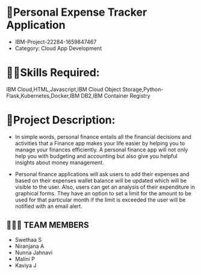 # 💸Personal Expense Tracker Application
- IBM-Project-22284-1659847467
- Category: Cloud App Development

# 👨‍💻Skills Required:
IBM Cloud,HTML,Javascript,IBM Cloud Object Storage,Python-Flask,Kubernetes,Docker,IBM DB2,IBM Container Registry

# 📖Project Description:
- In simple words, personal finance entails all the financial decisions and activities that a Finance app makes your life easier by helping you to manage your finances efficiently. A personal finance app will not only help you with budgeting and accounting but also give you helpful insights about money management.

- Personal finance applications will ask users to add their expenses and based on their expenses wallet balance will be updated which will be visible to the user.  Also, users can get an analysis of their expenditure in graphical forms. They have an option to set a limit for the amount to be used for that particular month if the limit is exceeded the user will be notified with an email alert.

## 🧑🏻‍🦰 TEAM MEMBERS

- Swethaa S
- Niranjana A
- Nunna Jahnavi 
- Malini P
- Kaviya J
